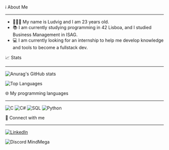 ℹ️ About Me
_____________________________________________________________________________________________________________________________________________________________________________________________________________________________________________________________________________

* 👨🏼‍💻 My name is Ludvig and I am 23 years old.
* 📚 I am currently studying programming in 42 Lisboa, and I studied Business Management in ISAG.
* 💻 I am currently looking for an internship to help me develop knowledge and tools to become a fullstack dev.

📈 Stats
_____________________________________________________________________________________________________________________________________________________________________________________________________________________________________________________________________________
![Anurag's GitHub stats](https://github-readme-stats.vercel.app/api?username=MrRieff&show_icons=true&hide=issues,contribs&theme=tokyonight)

![Top Languages](https://github-readme-stats.vercel.app/api/top-langs/?username=MrRieff&layout=compact&theme=tokyonight)



🌐 My programming languages
_____________________________________________________________________________________________________________________________________________________________________________________________________________________________________________________________________________
![C](https://img.shields.io/badge/C-00599C?style=flat-square&logo=c&logoColor=white)
![C#](https://img.shields.io/badge/C%23-239120?style=flat-square&logo=c-sharp&logoColor=white)
![SQL](https://img.shields.io/badge/SQL-003B57?style=flat-square&logo=postgresql&logoColor=white)
![Python](https://img.shields.io/badge/Python-3776AB?style=flat-square&logo=python&logoColor=white)

📱 Connect with me
_____________________________________________________________________________________________________________________________________________________________________________________________________________________________________________________________________________
[![LinkedIn](https://img.shields.io/badge/LinkedIn-0077B5?style=flat-square&logo=linkedin&logoColor=white)](https://www.linkedin.com/in/ludvig-johannes-smith-rieff-9a8819242/)

![Discord](https://img.shields.io/badge/Discord-5865F2?style=flat-square&logo=discord&logoColor=white) MindMega
